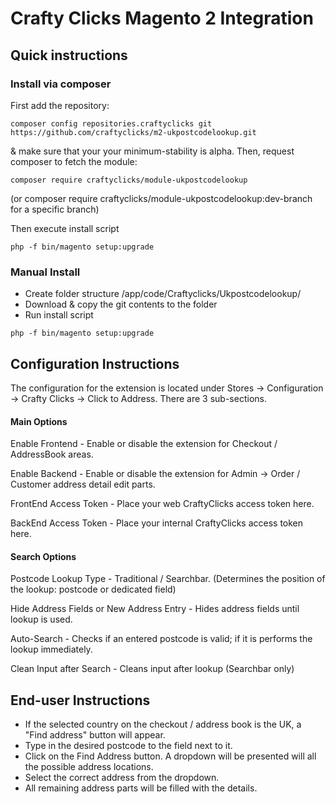 # Crafty Clicks Magento 2 Integration
## Quick instructions

### Install via composer

First add the repository:
```
composer config repositories.craftyclicks git https://github.com/craftyclicks/m2-ukpostcodelookup.git
```
& make sure that your your minimum-stability is alpha.
Then, request composer to fetch the module:
```
composer require craftyclicks/module-ukpostcodelookup
```
(or composer require craftyclicks/module-ukpostcodelookup:dev-branch for a specific branch)

Then execute install script
```
php -f bin/magento setup:upgrade
```

### Manual Install

- Create folder structure /app/code/Craftyclicks/Ukpostcodelookup/
- Download & copy the git contents to the folder
- Run install script
```
php -f bin/magento setup:upgrade
```

## Configuration Instructions
The configuration for the extension is located under Stores -> Configuration -> Crafty Clicks -> Click to Address.
There are 3 sub-sections.
#### Main Options
Enable Frontend - Enable or disable the extension for Checkout / AddressBook areas.

Enable Backend - Enable or disable the extension for Admin -> Order / Customer address detail edit parts.

FrontEnd Access Token - Place your web CraftyClicks access token here.

BackEnd Access Token - Place your internal CraftyClicks access token here.
#### Search Options
Postcode Lookup Type - Traditional / Searchbar. (Determines the position of the lookup: postcode or dedicated field)

Hide Address Fields or New Address Entry - Hides address fields until lookup is used.

Auto-Search - Checks if an entered postcode is valid; if it is performs the lookup immediately.

Clean Input after Search - Cleans input after lookup (Searchbar only)

## End-user Instructions
- If the selected country on the checkout / address book is the UK, a "Find address" button will appear.
- Type in the desired postcode to the field next to it.
- Click on the Find Address button. A dropdown will be presented will all the possible address locations.
- Select the correct address from the dropdown.
- All remaining address parts will be filled with the details.
